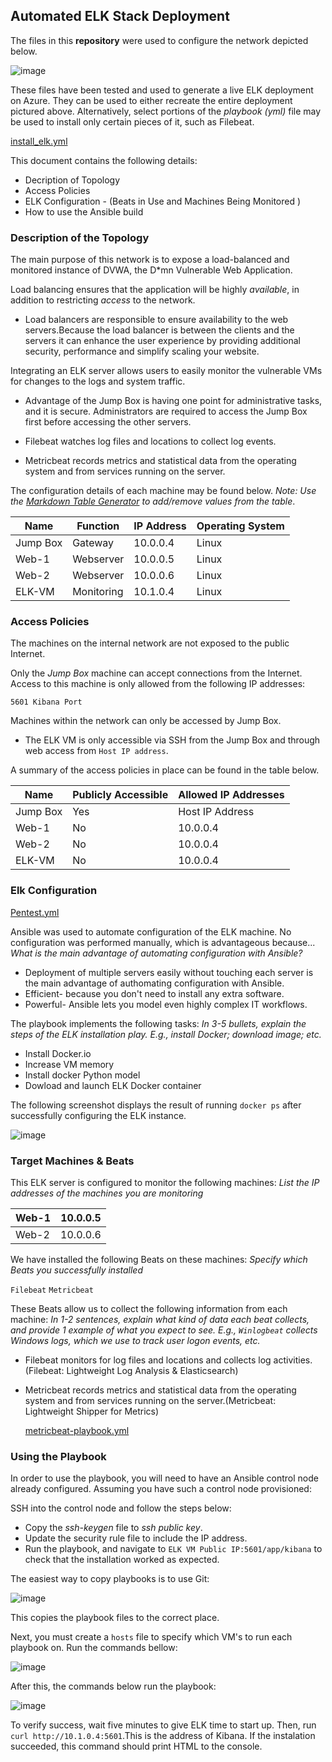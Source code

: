 ## Automated ELK Stack Deployment

The files in this **repository** were used to configure the network depicted below.

![image](https://user-images.githubusercontent.com/91572862/135367918-e34d6d22-c2c9-4f3c-bc20-1935c5193371.png)





These files have been tested and used to generate a live ELK deployment on Azure. They can be used to either recreate the entire deployment pictured above. Alternatively, select portions of the *playbook (yml)* file may be used to install only certain pieces of it, such as Filebeat.

 
 

  [install_elk.yml](https://github.com/BaibaSisco/Week13Homework-Elk/blob/main/Ansible/install-elk.yml)
  
This document contains the following details:
* Decription of Topology
* Access Policies
* ELK Configuration - (Beats in Use and Machines Being Monitored )
* How to use the Ansible build 

 

### Description of the Topology

The main purpose of this network is to expose a load-balanced and monitored instance of DVWA, the D*mn Vulnerable Web Application.

Load balancing ensures that the application will be highly *available*, in addition to restricting *access* to the network.

* Load balancers are responsible to ensure availability to the web servers.Because the load balancer is between the clients and the servers it can enhance the user experience by providing additional security, performance and simplify scaling your website. 

Integrating an ELK server allows users to easily monitor the vulnerable VMs for changes to the logs and system traffic.



* Advantage of the Jump Box is having one point for administrative tasks, and it is secure.
Administrators are required to access the Jump Box first before accessing the other servers.



* Filebeat watches log files and locations to collect log events.

* Metricbeat records metrics and statistical data from the operating system and from services running on the server.


The configuration details of each machine may be found below.
_Note: Use the [Markdown Table Generator](http://www.tablesgenerator.com/markdown_tables) to add/remove values from the table_.



| Name     | Function   | IP Address | Operating System |
|----------|----------  |------------|------------------|
| Jump Box | Gateway    | 10.0.0.4   | Linux            |
| Web-1    | Webserver  | 10.0.0.5   | Linux            |
| Web-2    | Webserver  | 10.0.0.6   | Linux            |
| ELK-VM   | Monitoring | 10.1.0.4   | Linux            |

### Access Policies

The machines on the internal network are not exposed to the public Internet. 

Only the *Jump Box* machine can accept connections from the Internet. Access to this machine is only allowed from the following IP addresses:

`5601 Kibana Port` 

Machines within the network can only be accessed by Jump Box.

* The ELK VM is only accessible via SSH from the Jump Box and through web access from `Host IP address`. 

A summary of the access policies in place can be found in the table below.

| Name     | Publicly Accessible | Allowed IP Addresses |
|----------|---------------------|----------------------|
| Jump Box | Yes                 | Host IP Address      |
| Web-1    | No                  | 10.0.0.4             |
| Web-2    | No                  | 10.0.0.4             |
| ELK-VM   | No                  | 10.0.0.4             |           


### Elk Configuration

[Pentest.yml](https://github.com/BaibaSisco/Week13Homework-Elk/blob/main/Ansible/Pentest.yml)

      


Ansible was used to automate configuration of the ELK machine. No configuration was performed manually, which is advantageous because...
 *What is the main advantage of automating configuration with Ansible?*

* Deployment of multiple servers easily without touching each server is the main advantage of authomating configuration with Ansible.
* Efficient- because you don't need to install any extra software. 
* Powerful- Ansible lets you model even highly complex IT workflows.

The playbook implements the following tasks:
*In 3-5 bullets, explain the steps of the ELK installation play. E.g., install Docker; download image; etc.*

 * Install Docker.io
 * Increase VM memory
 * Install docker Python model
 * Dowload and launch ELK Docker container 

The following screenshot displays the result of running `docker ps` after successfully configuring the ELK instance.

![image](https://user-images.githubusercontent.com/91572862/135363520-37872270-de5c-472b-9cf6-3f36f7b81ad4.png)



### Target Machines & Beats
This ELK server is configured to monitor the following machines:
*List the IP addresses of the machines you are monitoring*

| Web-1 | 10.0.0.5 |
|-------|----------|
| Web-2 | 10.0.0.6 |



We have installed the following Beats on these machines:
*Specify which Beats you successfully installed*

`Filebeat`
`Metricbeat`

These Beats allow us to collect the following information from each machine:
*In 1-2 sentences, explain what kind of data each beat collects, and provide 1 example of what you expect to see. E.g., `Winlogbeat` collects Windows logs, which we use to track user logon events, etc.*

* Filebeat monitors for log files and locations and collects log activities.(Filebeat: Lightweight Log Analysis & Elasticsearch)

* Metricbeat records metrics and statistical data from the operating system and from services running on the server.(Metricbeat: Lightweight Shipper for Metrics)
  
  [metricbeat-playbook.yml](https://github.com/BaibaSisco/Week13Homework-Elk/blame/main/Ansible/Metricbeat-Playbook.yml)
  
  

### Using the Playbook

In order to use the playbook, you will need to have an Ansible control node already configured. Assuming you have such a control node provisioned: 

SSH into the control node and follow the steps below:
* Copy the *ssh-keygen* file to *ssh public key*.
* Update the security rule file to include the IP address.
* Run the playbook, and navigate to `ELK VM Public IP:5601/app/kibana` to check that the installation worked as expected.


The easiest way to copy playbooks is to use Git:

![image](https://user-images.githubusercontent.com/91572862/135545712-25adf66a-2ebb-4bea-ab48-dac9b545c569.png)

This copies the playbook files to the correct place.

Next, you must create a `hosts` file to specify which VM's to run each playbook on. Run the commands bellow:

![image](https://user-images.githubusercontent.com/91572862/135546550-b16b6319-e23a-47da-b050-60225f61d43e.png)

After this, the commands below run the playbook:

![image](https://user-images.githubusercontent.com/91572862/135546872-c42969f7-3f46-460b-b49d-0df94ded0652.png)

To verify success, wait five minutes to give ELK time to start up.
Then, run `curl http://10.1.0.4:5601`.This is the address of Kibana. If the instalation succeeded, this command should print HTML to the console. 

